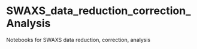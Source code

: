 # SWAXS_data_reduction_correction_Analysis
Notebooks for SWAXS data reduction, correction, analysis
